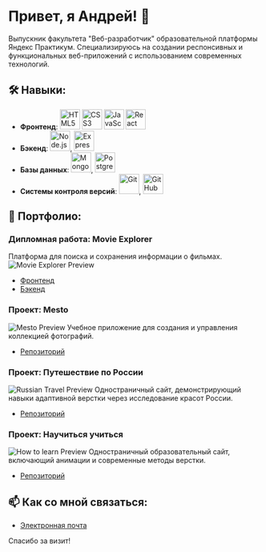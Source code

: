 # Привет, я Андрей! 👋

Выпускник факультета "Веб-разработчик" образовательной платформы Яндекс Практикум. Специализируюсь на создании респонсивных и функциональных веб-приложений с использованием современных технологий.

## 🛠 Навыки:
- **Фронтенд**: 
  <img src="https://cdn.jsdelivr.net/gh/devicons/devicon/icons/html5/html5-original-wordmark.svg" alt="HTML5" width="40" /> 
  <img src="https://cdn.jsdelivr.net/gh/devicons/devicon/icons/css3/css3-original-wordmark.svg" alt="CSS3" width="40" /> 
  <img src="https://cdn.jsdelivr.net/gh/devicons/devicon/icons/javascript/javascript-original.svg" alt="JavaScript" width="40" /> 
  <img src="https://cdn.jsdelivr.net/gh/devicons/devicon/icons/react/react-original-wordmark.svg" alt="React" width="40" /> 
- **Бэкенд**: 
  <img src="https://cdn.jsdelivr.net/gh/devicons/devicon/icons/nodejs/nodejs-original.svg" alt="Node.js" width="40" />, 
  <img src="https://cdn.jsdelivr.net/gh/devicons/devicon/icons/express/express-original.svg" alt="Express.js" width="40" />
- **Базы данных**: 
  <img src="https://cdn.jsdelivr.net/gh/devicons/devicon/icons/mongodb/mongodb-original-wordmark.svg" alt="MongoDB" width="40" />, 
  <img src="https://cdn.jsdelivr.net/gh/devicons/devicon/icons/postgresql/postgresql-original-wordmark.svg" alt="PostgreSQL" width="40" />
- **Системы контроля версий**: 
  <img src="https://cdn.jsdelivr.net/gh/devicons/devicon/icons/git/git-original-wordmark.svg" alt="Git" width="40" />, 
  <img src="https://cdn.jsdelivr.net/gh/devicons/devicon/icons/github/github-original-wordmark.svg" alt="GitHub" width="40" />

## 💼 Портфолио:

### Дипломная работа: Movie Explorer
Платформа для поиска и сохранения информации о фильмах.
![Movie Explorer Preview](https://github.com/andremoff/movies-explorer-frontend/assets/117744283/1b3d476e-5d48-4044-9ae2-d7546f652e71.png)
- [Фронтенд](https://github.com/andremoff/movies-explorer-frontend.git)
- [Бэкенд](https://github.com/andremoff/movies-explorer-api.git)

### Проект: Mesto
![Mesto Preview](https://github.com/andremoff/react-mesto-auth/assets/117744283/b689dcf9-7713-42ba-8637-8d3c8f483299) 
Учебное приложение для создания и управления коллекцией фотографий.
- [Репозиторий](https://github.com/andremoff/react-mesto-api-full-gha.git)

### Проект: Путешествие по России
![Russian Travel Preview](https://user-images.githubusercontent.com/117744283/208452941-34ba8663-a449-4316-b0ce-0d689453af3f.PNG)
Одностраничный сайт, демонстрирующий навыки адаптивной верстки через исследование красот России.
- [Репозиторий](https://github.com/andremoff/russian-travel.git)

### Проект: Научиться учиться
![How to learn Preview](https://user-images.githubusercontent.com/117744283/203972993-54918587-ebb2-4147-a64b-5ded6b31ecc4.PNG)
Одностраничный образовательный сайт, включающий анимации и современные методы верстки.
- [Репозиторий](https://github.com/andremoff/how-to-learn.git)

## 📫 Как со мной связаться:
- [Электронная почта](andrem0ff@yandex.ru)

Спасибо за визит!
          